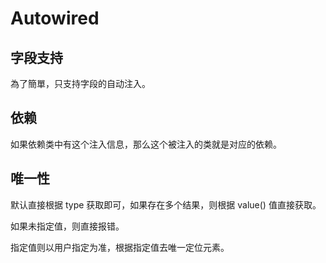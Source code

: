# Autowired

## 字段支持

為了簡單，只支持字段的自动注入。

## 依赖

如果依赖类中有这个注入信息，那么这个被注入的类就是对应的依赖。

## 唯一性

默认直接根据 type 获取即可，如果存在多个结果，则根据 value() 值直接获取。

如果未指定值，则直接报错。

指定值则以用户指定为准，根据指定值去唯一定位元素。